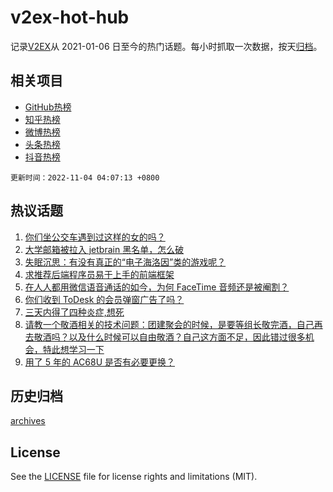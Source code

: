 # v2ex-hot-hub

 记录[V2EX](https://www.v2ex.com/)从 2021-01-06 日至今的热门话题。每小时抓取一次数据，按天[归档](archives)。
 
 ## 相关项目

- [GitHub热榜](https://github.com/lonnyzhang423/github-hot-hub)
- [知乎热榜](https://github.com/lonnyzhang423/zhihu-hot-hub)
- [微博热榜](https://github.com/lonnyzhang423/weibo-hot-hub)
- [头条热榜](https://github.com/lonnyzhang423/toutiao-hot-hub)
- [抖音热榜](https://github.com/lonnyzhang423/douyin-hot-hub)


 `更新时间：2022-11-04 04:07:13 +0800`

## 热议话题

1. [你们坐公交车遇到过这样的女的吗？](https://www.v2ex.com/t/892283)
1. [大学邮箱被拉入 jetbrain 黑名单，怎么破](https://www.v2ex.com/t/892287)
1. [失眠沉思：有没有真正的“电子海洛因”类的游戏呢？](https://www.v2ex.com/t/892337)
1. [求推荐后端程序员易于上手的前端框架](https://www.v2ex.com/t/892342)
1. [在人人都用微信语音通话的如今，为何 FaceTime 音频还是被阉割？](https://www.v2ex.com/t/892255)
1. [你们收到 ToDesk 的会员弹窗广告了吗？](https://www.v2ex.com/t/892263)
1. [三天内得了四种炎症,想死](https://www.v2ex.com/t/892377)
1. [请教一个敬酒相关的技术问题：团建聚会的时候，是要等组长敬完酒，自己再去敬酒吗？以及什么时候可以自由敬酒？自己这方面不足，因此错过很多机会，特此想学习一下](https://www.v2ex.com/t/892424)
1. [用了 5 年的 AC68U 是否有必要更换？](https://www.v2ex.com/t/892277)

## 历史归档

[archives](archives)

## License

See the [LICENSE](LICENSE) file for license rights and limitations (MIT).
